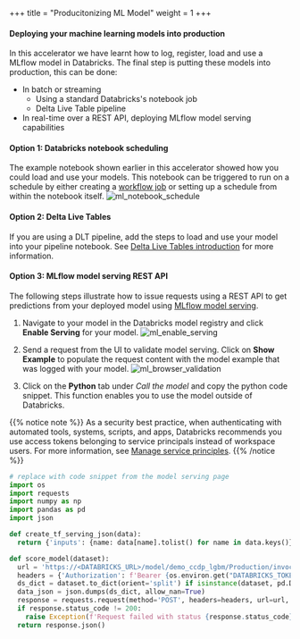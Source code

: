 +++
title = "Producitonizing ML Model"
weight = 1
+++

#### Deploying your machine learning models into production

In this accelerator we have learnt how to log, register, load and use a MLflow model in Databricks. The final step is putting these models into production, this can be done:

* In batch or streaming
  * Using a standard Databricks's notebook job
  * Delta Live Table pipeline
* In real-time over a REST API, deploying MLflow model serving capabilities

#### **Option 1:** Databricks notebook scheduling
The example notebook shown earlier in this accelerator showed how you could load and use your models. This notebook can be triggered to run on a schedule by either creating a [workflow job](https://docs.databricks.com/workflows/jobs/jobs.html) or setting up a schedule from within the notebook itself.
![ml_notebook_schedule](../images/ml_notebook_schedule.png?width=40pc)

#### **Option 2:** Delta Live Tables
If you are using a DLT pipeline, add the steps to load and use your model into your pipeline notebook. See [Delta Live Tables introduction](https://docs.databricks.com/workflows/delta-live-tables/index.html) for more information. 

#### **Option 3:** MLflow model serving REST API

The following steps illustrate how to issue requests using a REST API to get predictions from your deployed model using [MLflow model serving](https://docs.databricks.com/mlflow/model-serving.html).

1. Navigate to your model in the Databricks model registry and click **Enable Serving** for your model.
![ml_enable_serving](../images/ml_enable_serving.png?width=40pc)

2. Send a request from the UI to validate model serving. Click on **Show Example** to populate the request content with the model example that was logged with your model.
![ml_browser_validation](../images/ml_browser_validation.png?width=60pc)

3. Click on the **Python** tab under *Call the model* and copy the python code snippet. This function enables you to use the model outside of Databricks.

{{% notice note %}}
As a security best practice, when authenticating with automated tools, systems, scripts, and apps, Databricks recommends you use access tokens belonging to service principals instead of workspace users. For more information, see [Manage service principles](https://docs.databricks.com/administration-guide/users-groups/service-principals.html).
{{% /notice %}}

```python
# replace with code snippet from the model serving page
import os
import requests
import numpy as np
import pandas as pd
import json

def create_tf_serving_json(data):
  return {'inputs': {name: data[name].tolist() for name in data.keys()} if isinstance(data, dict) else data.tolist()}

def score_model(dataset):
  url = 'https://<DATABRICKS_URL>/model/demo_ccdp_lgbm/Production/invocations'
  headers = {'Authorization': f'Bearer {os.environ.get("DATABRICKS_TOKEN")}', 'Content-Type': 'application/json'}
  ds_dict = dataset.to_dict(orient='split') if isinstance(dataset, pd.DataFrame) else create_tf_serving_json(dataset)
  data_json = json.dumps(ds_dict, allow_nan=True)
  response = requests.request(method='POST', headers=headers, url=url, data=data_json)
  if response.status_code != 200:
    raise Exception(f'Request failed with status {response.status_code}, {response.text}')
  return response.json()
```
